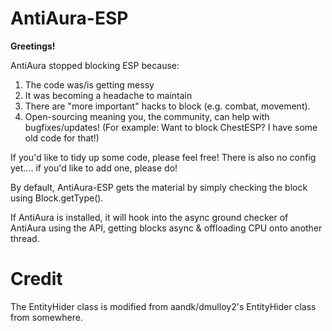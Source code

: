 # AntiAura-ESP

**Greetings!**


AntiAura stopped blocking ESP because:

1) The code was/is getting messy
2) It was becoming a headache to maintain
3) There are "more important" hacks to block (e.g. combat, movement).
4) Open-sourcing meaning you, the community, can help with bugfixes/updates! (For example: Want to block ChestESP? I have some old code for that!)

If you'd like to tidy up some code, please feel free! There is also no config yet.... if you'd like to add one, please do!


By default, AntiAura-ESP gets the material by simply checking the block using Block.getType(). 

If AntiAura is installed, it will hook into the async ground checker of AntiAura using the API, getting blocks async & offloading CPU onto another thread.

# Credit

The EntityHider class is modified from aandk/dmulloy2's EntityHider class from somewhere.
